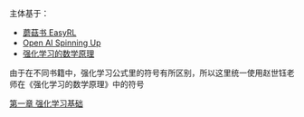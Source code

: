主体基于：
-  [蘑菇书 EasyRL](https://datawhalechina.github.io/easy-rl/#/) 
- [Open AI Spinning Up](https://spinningup.readthedocs.io/zh-cn/latest/user/introduction.html)
- [强化学习的数学原理](https://github.com/MathFoundationRL/Book-Mathematical-Foundation-of-Reinforcement-Learning)

由于在不同书籍中，强化学习公式里的符号有所区别，所以这里统一使用赵世钰老师在《强化学习的数学原理》中的符号

[第一章 强化学习基础](./第一章%20强化学习基础/1%20强化学习概述.md)

